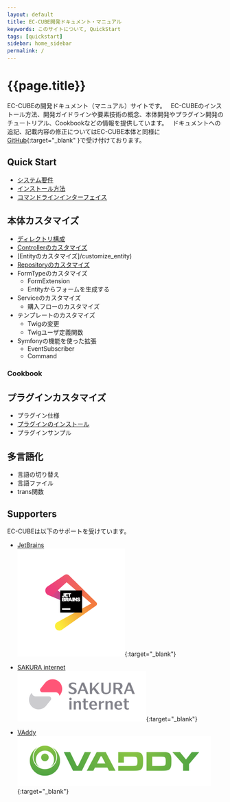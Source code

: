```yaml
---
layout: default
title: EC-CUBE開発ドキュメント・マニュアル
keywords: このサイトについて, QuickStart
tags: [quickstart]
sidebar: home_sidebar
permalink: /
---
```


# {{page.title}}

 EC-CUBEの開発ドキュメント（マニュアル）サイトです。    
 EC-CUBEのインストール方法、開発ガイドラインや要素技術の概念、本体開発やプラグイン開発のチュートリアル、Cookbookなどの情報を提供しています。  
 ドキュメントへの追記、記載内容の修正についてはEC-CUBE本体と同様に[GitHub](https://github.com/EC-CUBE/ec-cube.github.io/){:target="_blank"
}で受け付けております。

## Quick Start

+ [システム要件](/quickstart_requirement)
+ [インストール方法](/quickstart_install)
+ [コマンドラインインターフェイス](/quickstart_cli)

## 本体カスタマイズ
+ [ディレクトリ構成](/spec_directory-structure)
+ [Controllerのカスタマイズ](/customize_controller)
+ [Entityのカスタマイズ]/customize_entity)
+ [Repositoryのカスタマイズ](/customize_repository)
+ FormTypeのカスタマイズ
    + FormExtension
    + Entityからフォームを生成する
+ Serviceのカスタマイズ
    + 購入フローのカスタマイズ
+ テンプレートのカスタマイズ
    + Twigの変更
    + Twigユーザ定義関数
+ Symfonyの機能を使った拡張
    + EventSubscriber
    + Command

### Cookbook

## プラグインカスタマイズ
+ プラグイン仕様
+ [プラグインのインストール](/plugin/install)
+ プラグインサンプル

## 多言語化
+ 言語の切り替え
+ 言語ファイル
+ trans関数

## Supporters

EC-CUBEは以下のサポートを受けています。

+ [JetBrains](https://www.jetbrains.com/)  
[![JetBrains](/images/logo_JetBrains_4.png)](https://www.jetbrains.com/){:target="_blank"}  

+ [SAKURA internet](https://www.sakura.ad.jp/)  
[![SAKURA internet](/images/3-1-2line-rgb-whiteback.png)](https://www.sakura.ad.jp/){:target="_blank"}  

+ [VAddy](https://vaddy.net/ja/)  
[![VAddy](/images/VAddy_logo.png)](https://vaddy.net/ja/){:target="_blank"}  